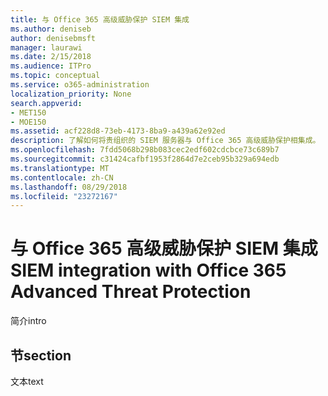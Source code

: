 ```yaml
---
title: 与 Office 365 高级威胁保护 SIEM 集成
ms.author: deniseb
author: denisebmsft
manager: laurawi
ms.date: 2/15/2018
ms.audience: ITPro
ms.topic: conceptual
ms.service: o365-administration
localization_priority: None
search.appverid:
- MET150
- MOE150
ms.assetid: acf228d8-73eb-4173-8ba9-a439a62e92ed
description: 了解如何将贵组织的 SIEM 服务器与 Office 365 高级威胁保护相集成。
ms.openlocfilehash: 7fdd5068b298b083cec2edf602cdcbce73c689b7
ms.sourcegitcommit: c31424cafbf1953f2864d7e2ceb95b329a694edb
ms.translationtype: MT
ms.contentlocale: zh-CN
ms.lasthandoff: 08/29/2018
ms.locfileid: "23272167"
---
```

# <a name="siem-integration-with-office-365-advanced-threat-protection"></a><span data-ttu-id="f5a3f-103">与 Office 365 高级威胁保护 SIEM 集成</span><span class="sxs-lookup"><span data-stu-id="f5a3f-103">SIEM integration with Office 365 Advanced Threat Protection</span></span>

<span data-ttu-id="f5a3f-104">简介</span><span class="sxs-lookup"><span data-stu-id="f5a3f-104">intro</span></span>
  
## <a name="section"></a><span data-ttu-id="f5a3f-105">节</span><span class="sxs-lookup"><span data-stu-id="f5a3f-105">section</span></span>

<span data-ttu-id="f5a3f-106">文本</span><span class="sxs-lookup"><span data-stu-id="f5a3f-106">text</span></span>
  

